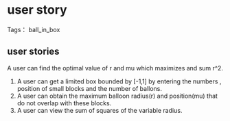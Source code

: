 ﻿# user story

Tags： ball_in_box

## user stories

A user can find the optimal value of r and mu which maximizes and sum r^2. 

 1. A user can get a limited box bounded by [-1,1] by entering the numbers , position of small blocks and the number of ballons.
 2. A user can obtain the maximum balloon radius(r) and position(mu)  that do not overlap with these blocks.
 3. A user can view the sum of squares of the variable radius.

